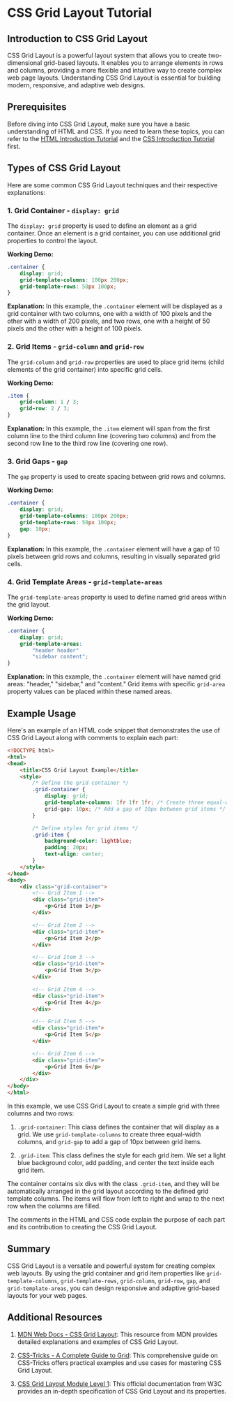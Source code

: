 # CSS Grid Layout Tutorial

## Introduction to CSS Grid Layout

CSS Grid Layout is a powerful layout system that allows you to create two-dimensional grid-based layouts. It enables you to arrange elements in rows and columns, providing a more flexible and intuitive way to create complex web page layouts. Understanding CSS Grid Layout is essential for building modern, responsive, and adaptive web designs.

## Prerequisites

Before diving into CSS Grid Layout, make sure you have a basic understanding of HTML and CSS. If you need to learn these topics, you can refer to the [HTML Introduction Tutorial](https://example.com/html-introduction) and the [CSS Introduction Tutorial](https://example.com/css-introduction) first.

## Types of CSS Grid Layout

Here are some common CSS Grid Layout techniques and their respective explanations:

### 1. Grid Container - `display: grid`

The `display: grid` property is used to define an element as a grid container. Once an element is a grid container, you can use additional grid properties to control the layout.

**Working Demo:**
```css
.container {
    display: grid;
    grid-template-columns: 100px 200px;
    grid-template-rows: 50px 100px;
}
```

**Explanation:**
In this example, the `.container` element will be displayed as a grid container with two columns, one with a width of 100 pixels and the other with a width of 200 pixels, and two rows, one with a height of 50 pixels and the other with a height of 100 pixels.

### 2. Grid Items - `grid-column` and `grid-row`

The `grid-column` and `grid-row` properties are used to place grid items (child elements of the grid container) into specific grid cells.

**Working Demo:**
```css
.item {
    grid-column: 1 / 3;
    grid-row: 2 / 3;
}
```

**Explanation:**
In this example, the `.item` element will span from the first column line to the third column line (covering two columns) and from the second row line to the third row line (covering one row).

### 3. Grid Gaps - `gap`

The `gap` property is used to create spacing between grid rows and columns.

**Working Demo:**
```css
.container {
    display: grid;
    grid-template-columns: 100px 200px;
    grid-template-rows: 50px 100px;
    gap: 10px;
}
```

**Explanation:**
In this example, the `.container` element will have a gap of 10 pixels between grid rows and columns, resulting in visually separated grid cells.

### 4. Grid Template Areas - `grid-template-areas`

The `grid-template-areas` property is used to define named grid areas within the grid layout.

**Working Demo:**
```css
.container {
    display: grid;
    grid-template-areas:
        "header header"
        "sidebar content";
}
```

**Explanation:**
In this example, the `.container` element will have named grid areas: "header," "sidebar," and "content." Grid items with specific `grid-area` property values can be placed within these named areas.

## Example Usage
 Here's an example of an HTML code snippet that demonstrates the use of CSS Grid Layout along with comments to explain each part:

```html
<!DOCTYPE html>
<html>
<head>
    <title>CSS Grid Layout Example</title>
    <style>
        /* Define the grid container */
        .grid-container {
            display: grid;
            grid-template-columns: 1fr 1fr 1fr; /* Create three equal-width columns */
            grid-gap: 10px; /* Add a gap of 10px between grid items */
        }

        /* Define styles for grid items */
        .grid-item {
            background-color: lightblue;
            padding: 20px;
            text-align: center;
        }
    </style>
</head>
<body>
    <div class="grid-container">
        <!-- Grid Item 1 -->
        <div class="grid-item">
            <p>Grid Item 1</p>
        </div>

        <!-- Grid Item 2 -->
        <div class="grid-item">
            <p>Grid Item 2</p>
        </div>

        <!-- Grid Item 3 -->
        <div class="grid-item">
            <p>Grid Item 3</p>
        </div>

        <!-- Grid Item 4 -->
        <div class="grid-item">
            <p>Grid Item 4</p>
        </div>

        <!-- Grid Item 5 -->
        <div class="grid-item">
            <p>Grid Item 5</p>
        </div>

        <!-- Grid Item 6 -->
        <div class="grid-item">
            <p>Grid Item 6</p>
        </div>
    </div>
</body>
</html>
```

In this example, we use CSS Grid Layout to create a simple grid with three columns and two rows:

1. `.grid-container`: This class defines the container that will display as a grid. We use `grid-template-columns` to create three equal-width columns, and `grid-gap` to add a gap of 10px between grid items.

2. `.grid-item`: This class defines the style for each grid item. We set a light blue background color, add padding, and center the text inside each grid item.

The container contains six divs with the class `.grid-item`, and they will be automatically arranged in the grid layout according to the defined grid template columns. The items will flow from left to right and wrap to the next row when the columns are filled.

The comments in the HTML and CSS code explain the purpose of each part and its contribution to creating the CSS Grid Layout.
## Summary

CSS Grid Layout is a versatile and powerful system for creating complex web layouts. By using the grid container and grid item properties like `grid-template-columns`, `grid-template-rows`, `grid-column`, `grid-row`, `gap`, and `grid-template-areas`, you can design responsive and adaptive grid-based layouts for your web pages.

## Additional Resources

1. [MDN Web Docs - CSS Grid Layout](https://developer.mozilla.org/en-US/docs/Web/CSS/CSS_Grid_Layout): This resource from MDN provides detailed explanations and examples of CSS Grid Layout.

2. [CSS-Tricks - A Complete Guide to Grid](https://css-tricks.com/snippets/css/complete-guide-grid/): This comprehensive guide on CSS-Tricks offers practical examples and use cases for mastering CSS Grid Layout.

3. [CSS Grid Layout Module Level 1](https://www.w3.org/TR/css-grid-1/): This official documentation from W3C provides an in-depth specification of CSS Grid Layout and its properties.
